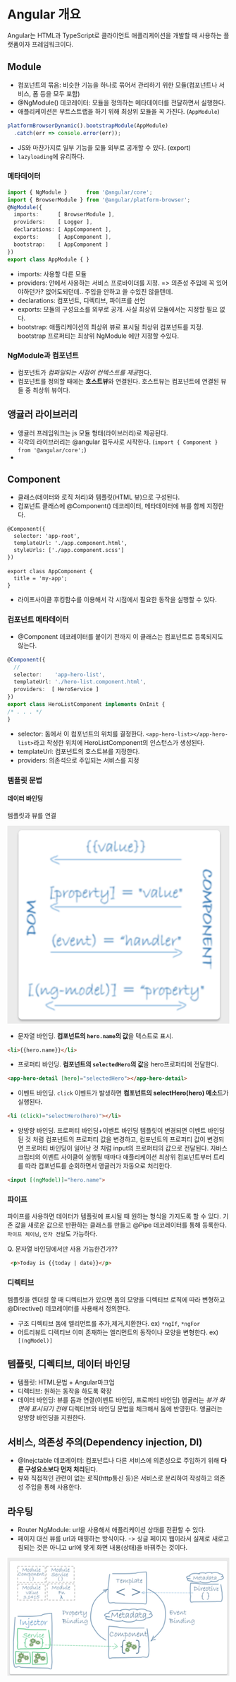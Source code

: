 # Angular 개요

Angular는 HTML과 TypeScript로 클라이언트 애플리케이션을 개발할 때 사용하는 플랫폼이자 프레임워크이다.

## Module
- 컴포넌트의 묶음: 비슷한 기능을 하나로 묶어서 관리하기 위한 모듈(컴포넌트나 서비스, 폼 등을 모두 포함)
- @NgModule() 데코레이터: 모듈을 정의하는 메타데이터를 전달하면서 실행한다.
- 애플리케이션은 부트스트랩을 하기 위해 최상위 모듈을 꼭 가진다. (`AppModule`)
```typescript
platformBrowserDynamic().bootstrapModule(AppModule)
  .catch(err => console.error(err));
```
- JS와 마찬가지로 일부 기능을 모듈 외부로 공개할 수 있다. (export)
- `lazyloading`에 유리하다.

### 메타데이터
```typescript
import { NgModule }      from '@angular/core';
import { BrowserModule } from '@angular/platform-browser';
@NgModule({
  imports:      [ BrowserModule ],
  providers:    [ Logger ], 
  declarations: [ AppComponent ], 
  exports:      [ AppComponent ], 
  bootstrap:    [ AppComponent ] 
})
export class AppModule { }
``` 
- imports: 사용할 다른 모듈
- providers:  안에서 사용하는 서비스 프로바이더를 지정. => 의존성 주입에 꼭 있어야하던가? 없어도되던데.. 주입을 안하고 쓸 수있진 않을텐데.
- declarations: 컴포넌트, 디렉티브, 파이프를 선언
- exports: 모듈의 구성요소를 외부로 공개. 사실 최상위 모듈에서는 지정할 필요 없다.
- bootstrap: 애플리케이션의 최상위 뷰로 표시될 최상위 컴포넌트를 지정. bootstrap 프로퍼티는 최상위 NgModule 에만 지정할 수있다.

### NgModule과 컴포넌트
- 컴포넌트가 *컴파일되는 시점이 컨텍스트를 제공*한다.
- 컴포넌트를 정의할 때에는 **호스트뷰**와 연결된다. 호스트뷰는 컴포넌트에 연결된 뷰들 중 최상위 뷰이다.

## 앵귤러 라이브러리
- 앵귤러 프레임워크는 js 모듈 형태(라이브러리)로 제공된다.
- 각각의 라이브러리는 @angular 접두사로 시작한다. (`import { Component } from '@angular/core';`)
- 

## Component
- 클래스(데이터와 로직 처리)와 템플릿(HTML 뷰)으로 구성된다.
- 컴포넌트 클래스에 @Component() 데코레이터, 메타데이터에 뷰를 함께 지정한다.
```
@Component({
  selector: 'app-root',
  templateUrl: './app.component.html', 
  styleUrls: ['./app.component.scss']
})

export class AppComponent {
  title = 'my-app';
}
```
- 라이프사이클 후킹함수를 이용해서 각 시점에서 필요한 동작을 실행할 수 있다.

### 컴포넌트 메타데이터
- @Component 데코레이터를 붙이기 전까지 이 클래스는 컴포넌트로 등록되지도 않는다.
```typescript
@Component({
  // 
  selector:    'app-hero-list',
  templateUrl: './hero-list.component.html',
  providers:  [ HeroService ]
})
export class HeroListComponent implements OnInit {
/* . . . */
}
```
- selector: 돔에서 이 컴포넌트의 위치를 결정한다. `<app-hero-list></app-hero-list>`라고 작성한 위치에 HeroListComponent의 인스턴스가 생성된다.
- templateUrl: 컴포넌트의 호스트뷰를 지정한다.
- providers: 의존석으로 주입되는 서비스를 지정

### 템플릿 문법
#### 데이터 바인딩
템플릿과 뷰를 연결

![데이터바인딩](./데이터바인딩.png)
- 문자열 바인딩. **컴포넌트의 `hero.name`의 값**을 텍스트로 표시.
```html
<li>{{hero.name}}</li>
```
- 프로퍼티 바인딩. **컴포넌트의 `selectedHero`의 값**을 hero프로퍼티에 전달한다.
```html
<app-hero-detail [hero]="selectedHero"></app-hero-detail>
``` 
- 이벤트 바인딩. `click` 이벤트가 발생하면 **컴포넌트의 selectHero(hero) 메소드**가 실행된다.
```html
<li (click)="selectHero(hero)"></li>
```
- 양방향 바인딩. 프로퍼티 바인딩+이벤트 바인딩
  템플릿이 변경되면 이벤트 바인딩된 것 처럼 컴포넌트의 프로퍼티 값을 변경하고, 컴포넌트의 프로퍼티 값이 변경되면 프로퍼티 바인딩이 일어난 것 처럼 input의 프로퍼티의 값으로 전달된다.
  자바스크립티의 이벤트 사이클이 실행될 때마다 애플리케이션 최상위 컴포넌트부터 트리를 따라 컴포넌트를 순회하면서 앵귤러가 자동으로 처리한다. 
```html
<input [(ngModel)]="hero.name">
```

### 파이프
파이프를 사용하면 데이터가 템플릿에 표시될 때 원하는 형식을 가지도록 할 수 있다.
기존 값을 새로운 값으로 반환하는 클래스를 만들고 @Pipe 데코레이터를 통해 등록한다.
`파이프 체이닝`, `인자 전달`도 가능하다.

Q. 문자열 바인딩에서만 사용 가능한건가??

```html
 <p>Today is {{today | date}}</p>
```

### 디렉티브
템플릿을 렌더링 할 때 디렉티브가 있으면 돔의 모양을 디렉티브 로직에 따라 변형하고 @Directive() 데코레이터를 사용해서 정의한다.
- 구조 디렉티브
  돔에 엘리먼트를 추가,제거,치환한다. ex) `*ngIf`, `*ngFor`
- 어트리뷰트 디렉티브
  이미 존재하는 엘리먼트의 동작이나 모양을 변형한다. ex) `[(ngModel)]`

## 템플릿, 디렉티브, 데이터 바인딩
- 템플릿: HTML문법 + Angular마크업
- 디렉티브: 원하는 동작을 하도록 확장
- 데이터 바인딩: 뷰를 돔과 연결(이벤트 바인딩, 프로퍼티 바인딩)
앵귤러는 *뷰가 화면에 표시되기 전에* 디렉티브와 바인딩 문법을 체크해서 돔에 반영한다.
앵귤러는 양방향 바인딩을 지원한다.

## 서비스, 의존성 주의(Dependency injection, DI)
- @Inejctable 데코레이터: 컴포넌트나 다른 서비스에 의존성으로 주입하기 위해 **다른 구성요소보다 먼저 처리**된다.
- 뷰와 직접적인 관련이 없는 로직(http통신 등)은 서비스로 분리하여 작성하고 의존성 주입을 통해 사용한다.

## 라우팅
- Router NgModule: url을 사용해서 애플리케이션 상태를 전환할 수 있다. 
- 페이지 대신 뷰를 url과 매핑하는 방식이다. -> 싱글 페이지 웹이라서 실제로 새로고침되는 것은 아니고 url에 맞게 화면 내용(상태)을 바꿔주는 것이다.

![앵귤러개요](./앵귤러개요.png)
